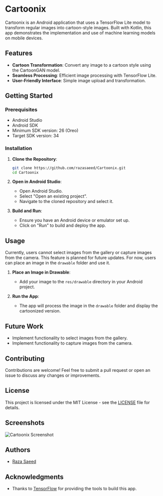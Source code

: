 # Cartoonix

Cartoonix is an Android application that uses a TensorFlow Lite model to transform regular images into cartoon-style images. Built with Kotlin, this app demonstrates the implementation and use of machine learning models on mobile devices.

## Features

- **Cartoon Transformation**: Convert any image to a cartoon style using the CartoonGAN model.
- **Seamless Processing**: Efficient image processing with TensorFlow Lite.
- **User-Friendly Interface**: Simple image upload and transformation.

## Getting Started

### Prerequisites

- Android Studio
- Android SDK
- Minimum SDK version: 26 (Oreo)
- Target SDK version: 34

### Installation

1. **Clone the Repository**:

    ```sh
    git clone https://github.com/razasaeed/Cartoonix.git
    cd Cartoonix
    ```

2. **Open in Android Studio**:

    - Open Android Studio.
    - Select "Open an existing project".
    - Navigate to the cloned repository and select it.

3. **Build and Run**:

    - Ensure you have an Android device or emulator set up.
    - Click on "Run" to build and deploy the app.

## Usage

Currently, users cannot select images from the gallery or capture images from the camera. This feature is planned for future updates. For now, users can place an image in the `drawable` folder and use it.

1. **Place an Image in Drawable**:

    - Add your image to the `res/drawable` directory in your Android project.

2. **Run the App**:

    - The app will process the image in the `drawable` folder and display the cartoonized version.

## Future Work

- Implement functionality to select images from the gallery.
- Implement functionality to capture images from the camera.

## Contributing

Contributions are welcome! Feel free to submit a pull request or open an issue to discuss any changes or improvements.

## License

This project is licensed under the MIT License - see the [LICENSE](LICENSE) file for details.

## Screenshots

![Cartoonix Screenshot](screenshot.png)

## Authors

- [Raza Saeed](https://github.com/razasaeed)

## Acknowledgments

- Thanks to [TensorFlow](https://www.tensorflow.org/lite) for providing the tools to build this app.
